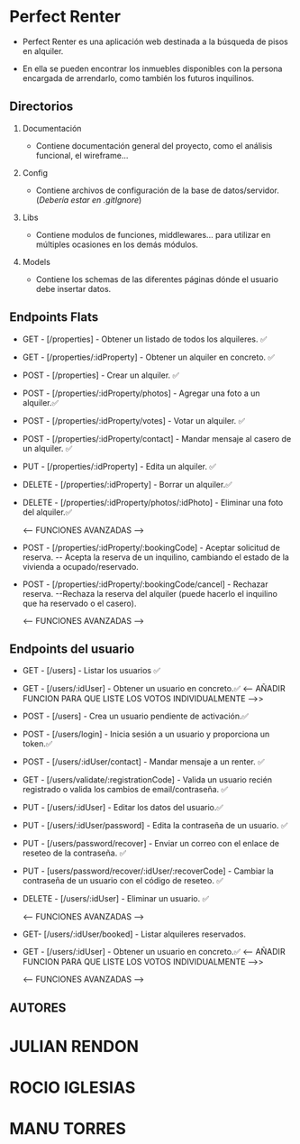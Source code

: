 # Perfect Renter

- Perfect Renter es una aplicación web destinada a la búsqueda de pisos en
  alquiler.

- En ella se pueden encontrar los inmuebles disponibles con la persona encargada
  de arrendarlo, como también los futuros inquilinos.

## Directorios

1. Documentación

   - Contiene documentación general del proyecto, como el análisis funcional, el wireframe...

2. Config

   - Contiene archivos de configuración de la base de datos/servidor. (_Debería estar en .gitIgnore_)

3. Libs

   - Contiene modulos de funciones, middlewares... para utilizar en múltiples ocasiones en los demás módulos.

4. Models
   - Contiene los schemas de las diferentes páginas dónde el usuario debe insertar datos.

## Endpoints Flats

- GET - [/properties] - Obtener un listado de todos los alquileres. ✅
- GET - [/properties/:idProperty] - Obtener un alquiler en concreto. ✅
- POST - [/properties] - Crear un alquiler. ✅
- POST - [/properties/:idProperty/photos] - Agregar una foto a un alquiler.✅
- POST - [/properties/:idProperty/votes] - Votar un alquiler. ✅
- POST - [/properties/:idProperty/contact] - Mandar mensaje al casero de un alquiler. ✅
- PUT - [/properties/:idProperty] - Edita un alquiler. ✅
- DELETE - [/properties/:idProperty] - Borrar un alquiler.✅
- DELETE - [/properties/:idProperty/photos/:idPhoto] - Eliminar una foto del alquiler.✅

  <-- FUNCIONES AVANZADAS -->

- POST - [/properties/:idProperty/:bookingCode] - Aceptar solicitud de reserva. -- Acepta la reserva de un inquilino, cambiando el estado de la vivienda a ocupado/reservado.
- POST - [/properties/:idProperty/:bookingCode/cancel] - Rechazar reserva. --Rechaza la reserva del alquiler (puede hacerlo el inquilino que ha reservado o el casero).

  <-- FUNCIONES AVANZADAS -->

## Endpoints del usuario

- GET - [/users] - Listar los usuarios ✅
- GET - [/users/:idUser] - Obtener un usuario en concreto.✅ <-- AÑADIR FUNCION PARA QUE LISTE LOS VOTOS INDIVIDUALMENTE -->>
- POST - [/users] - Crea un usuario pendiente de activación.✅
- POST - [/users/login] - Inicia sesión a un usuario y proporciona un token.✅
- POST - [/users/:idUser/contact] - Mandar mensaje a un renter. ✅
- GET - [/users/validate/:registrationCode] - Valida un usuario recién registrado o valida los cambios de email/contraseña. ✅
- PUT - [/users/:idUser] - Editar los datos del usuario.✅
- PUT - [/users/:idUser/password] - Edita la contraseña de un usuario. ✅
- PUT - [/users/password/recover] - Enviar un correo con el enlace de reseteo de la contraseña. ✅
- PUT - [users/password/recover/:idUser/:recoverCode] - Cambiar la contraseña de un usuario con el código de reseteo. ✅
- DELETE - [/users/:idUser] - Eliminar un usuario. ✅

  <-- FUNCIONES AVANZADAS -->

- GET- [/users/:idUser/booked] - Listar alquileres reservados.
- GET - [/users/:idUser] - Obtener un usuario en concreto.✅ <-- AÑADIR FUNCION PARA QUE LISTE LOS VOTOS INDIVIDUALMENTE -->>

  <-- FUNCIONES AVANZADAS -->

## AUTORES

# JULIAN RENDON

# ROCIO IGLESIAS

# MANU TORRES
